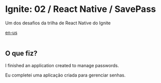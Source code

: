 <div valing="top">
  <h1>Ignite: 02 / React Native / SavePass</h1>
  <p>Um dos desafios da trilha de React Native do Ignite</p>
  <nav>
    <div id="repository-buttons"/>
    <a class="navigation-link disabled" href="https://github.com/L-Marcel/ignite-02-react-native-savepass/blob/main/README.en-US.md" target="__blank__">
      en-us
    </a>
  </nav>
</div>

<br/>

<div id="grid">
  <div id="grid-item">
    <h2>O que <span>fiz</span>?</h2>
    <p>I finished an application created to manage passwords.</p>
    <p>Eu completei uma aplicação criada para gerenciar senhas.</p>
  </div>
</div>
